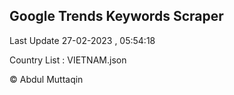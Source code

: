 

## Google Trends Keywords Scraper 
 
Last Update 27-02-2023 , 05:54:18

Country List :
VIETNAM.json



© Abdul Muttaqin 
